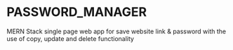 # PASSWORD_MANAGER
MERN Stack single page web app for save website link &amp; password with the use of copy, update and delete functionality
